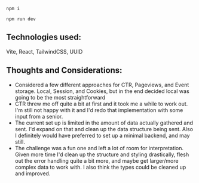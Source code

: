 `npm i`

`npm run dev`

## Technologies used:

Vite, React, TailwindCSS, UUID

## Thoughts and Considerations:

- Considered a few different approaches for CTR, Pageviews, and Event storage. Local, Session, and Cookies, but in the end decided local was going to be the most straightforward
- CTR threw me off quite a bit at first and it took me a while to work out. I'm still not happy with it and I'd redo that implementation with some input from a senior.
- The current set up is limited in the amount of data actually gathered and sent. I'd expand on that and clean up the data structure being sent. Also I definitely would have preferred to set up a minimal backend, and may still.
- The challenge was a fun one and left a lot of room for interpretation. Given more time I'd clean up the structure and styling drastically, flesh out the error handling quite a bit more, and maybe get larger/more complex data to work with. I also think the types could be cleaned up and improved.
